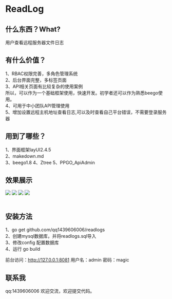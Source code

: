 ReadLog
====
什么东西？What?
----
用户查看远程服务器文件日志


有什么价值？
----
1、RBAC权限完善，多角色管理系统    
2、后台界面完整，多标签页面    
3、API相关页面有比较复杂的使用案例    
所以，可以作为一个基础框架使用，快速开发。初学者还可以作为熟悉beego使用。  
4、可用于中小团队API管理使用  
5、增加设置远程主机地址查看日志,可以及时查看自己平台错误，不需要登录服务器

用到了哪些？
----
1、界面框架layUI2.4.5    
2、makedown.md   
3、beego1.8
4、Ztree 
5、PPGO_ApiAdmin


效果展示
----
![](https://ws2.sinaimg.cn/large/006tNc79ly1g3lvmnitl4j31kk0u07c4.jpg)
![](https://ws1.sinaimg.cn/large/006tNc79ly1g3lvn6wlbyj31kp0u0grz.jpg)
![](https://ws2.sinaimg.cn/large/006tNc79ly1g3lvonbdftj31ku0u0n2q.jpg)
![](https://ws4.sinaimg.cn/large/006tNc79ly1g3lvnzp2gej31kp0u07jr.jpg)
<br/><br/>



安装方法    
----
1、go get github.com/qq1439606006/readlogs    
2、创建mysql数据库，并将readlogs.sql导入    
3、修改config 配置数据库    
4、运行 go build  


前台访问：http://127.0.0.1:8081
用户名：admin 密码：magic    

联系我
----
qq:1439606006
欢迎交流，欢迎提交代码。


